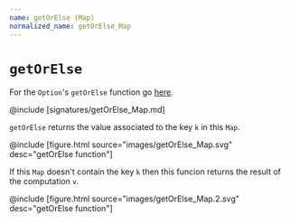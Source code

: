 ```yaml
---
name: getOrElse (Map)
normalized_name: getOrElse_Map
---
```


# `getOrElse`

For the `Option`'s `getOrElse` function go [here](./getOrElse_Option).

@include [signatures/getOrElse_Map.md]

`getOrElse` returns the value associated to the key `k` in this `Map`.

@include [figure.html source="images/getOrElse_Map.svg" desc="getOrElse function"]

If this `Map` doesn't contain the key `k` then this funcion returns the result of the computation `v`.

@include [figure.html source="images/getOrElse_Map.2.svg" desc="getOrElse function"]


